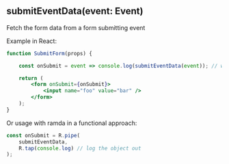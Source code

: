 ## submitEventData(event: Event)

Fetch the form data from a form submitting event

Example in React:

```jsx
function SubmitForm(props) {

    const onSubmit = event => console.log(submitEventData(event)); // would log an object >>> { foo: "bar" }

    return (
        <form onSubmit={onSubmit}>
            <input name="foo" value="bar" />
        </form>
    );
}
```

Or usage with ramda in a functional approach:

```js
const onSubmit = R.pipe(
    submitEventData,
    R.tap(console.log) // log the object out
);
```
